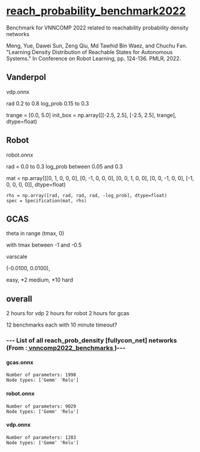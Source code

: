 # <a href="https://github.com/stanleybak/reach_probability_benchmark2022">reach_probability_benchmark2022</a>
Benchmark for VNNCOMP 2022 related to reachability probability density networks

Meng, Yue, Dawei Sun, Zeng Qiu, Md Tawhid Bin Waez, and Chuchu Fan. "Learning Density Distribution of Reachable States for Autonomous Systems." In Conference on Robot Learning, pp. 124-136. PMLR, 2022.

## Vanderpol
vdp.onnx

rad 0.2 to 0.8
log_prob 0.15 to 0.3

trange = [0.0, 5.0]
init_box = np.array([[-2.5, 2.5], [-2.5, 2.5], trange], dtype=float)

## Robot
robot.onnx

rad = 0.0 to 0.3
log_prob between 0.05 and 0.3

 mat = np.array([[0, 1, 0, 0, 0], [0, -1, 0, 0, 0], [0, 0, 1, 0, 0], [0, 0, -1, 0, 0], [-1, 0, 0, 0, 0]], dtype=float)
 
 
    rhs = np.array([rad, rad, rad, rad, -log_prob], dtype=float)
    spec = Specification(mat, rhs)
    
## GCAS

theta in range (tmax, 0)

with tmax between -1 and -0.5

varscale 

(-0.0100, 0.0100),

easy, *2 medium, *10 hard

## overall

2 hours for vdp
2 hours for robot
2 hours for gcas

12 benchmarks each with 10 minute timeout?

### --- List of all reach_prob_density [fullycon_net] networks (From :<a href = 'https://github.com/ChristopherBrix/vnncomp2022_benchmarks'> vnncomp2022_benchmarks </a>)---

#### gcas.onnx 
	Number of parameters: 1998 
	Node types: ['Gemm' 'Relu']

#### robot.onnx 
	Number of parameters: 9029 
	Node types: ['Gemm' 'Relu']

#### vdp.onnx 
	Number of parameters: 1283 
	Node types: ['Gemm' 'Relu']

